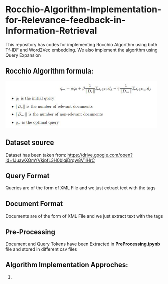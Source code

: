 # Rocchio-Algorithm-Implementation-for-Relevance-feedback-in-Information-Retrieval
This repository has codes for implementing Rocchio Algorithm using both Tf-IDF and Word2Vec embedding. We also implement the algorithm using Query Expansion 

## Rocchio Algorithm formula:

![Formula](https://github.com/Subham07/Rocchio-Algorithm-Implementation-for-Relevance-feedback-in-Information-Retrieval/blob/master/Rocchio%20Algorithm.JPG)

## Dataset source
Dataset has been taken from: https://drive.google.com/open?id=1JuawXQmYVkjpfL3H0blqjDrqw8V1lHrC

## Query Format
Queries are of the form of XML File and we just extract text with the <desc> </desc> tags

## Document Format
Documents are of the form of XML File and we just extract text with the <TEXT> </TEXT> tags

## Pre-Processing
Document and Query Tokens have been Extracted in **PreProcessing.ipynb** file and stored in different csv files

## Algorithm Implementation Approches:
  1. 

